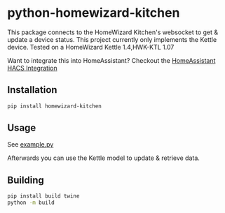 # python-homewizard-kitchen
This package connects to the HomeWizard Kitchen's websocket to get & update a device status.
This project currently only implements the Kettle device.
Tested on a HomeWizard Kettle 1.4,HWK-KTL 1.07

Want to integrate this into HomeAssistant? Checkout the [HomeAssistant HACS Integration](https://github.com/lesleyxyz/hass-homewizard-kettle/)

## Installation
```bash
pip install homewizard-kitchen
```

## Usage
See [example.py](https://github.com/lesleyxyz/python-homewizard-kitchen/blob/main/example.py)

Afterwards you can use the Kettle model to update & retrieve data.

## Building
```bash
pip install build twine
python -m build

```
